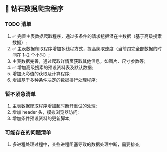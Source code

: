 ## 💎 钻石数据爬虫程序

### TODO 清单

1. ✅ 完善主表数据爬取程序，通过多条件的请求挖掘潜在主数据（基于高级搜索数据）;
2. ✅ 主表数据爬取程序增加多线程方式，提高爬取速度（当前跑完全部数据的时间在 1~2 个小时）;
3. 主表数据完善，通过爬取详情页获取其他信息，如图片、尺寸参数等;
4. ✅ 增加高级搜索的预设资料表及默认数据;
5. 增加火彩值的获取及计算程序;
6. 增加基于多种条件决定的数据排行处理程序;

### 暂不紧急清单
1. 主表数据爬取程序增加超时断开重试的处理;
2. 增加 header 头，模拟浏览器访问;
3. 增加条件预设资料的更新脚本;

### 可能存在的问题清单
1. 多进程处理过程中，某些进程阻塞导致的数据处理中断，需要排查;
